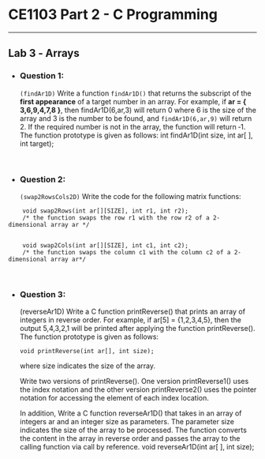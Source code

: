 # **CE1103 Part 2 - C Programming**
--- 


## **Lab 3 ‐ Arrays**

* ### Question 1:
    `(findAr1D)` Write a function `findAr1D()` that returns the subscript of the **first appearance** of a target number in an array. 
    For example, if **ar = { 3,6,9,4,7,8 }**, then findAr1D(6,ar,3) will return 0 where 6 is the size of the array and 3 is the number to be found, and
    `findAr1D(6,ar,9)` will return 2. If the required number is not in the array, the function will return ‐1. The function prototype is given as follows:
    int findAr1D(int size, int ar[ ], int target);


&nbsp;

* ### Question 2:

    `(swap2RowsCols2D)` Write the code for the following matrix functions: 

```
    void swap2Rows(int ar[][SIZE], int r1, int r2);
    /* the function swaps the row r1 with the row r2 of a 2‐dimensional array ar */


    void swap2Cols(int ar[][SIZE], int c1, int c2);
    /* the function swaps the column c1 with the column c2 of a 2‐dimensional array ar*/

```


&nbsp;

* ### Question 3:

    (reverseAr1D) Write a C function printReverse() that prints an array of integers in reverse order. 
    For example, if ar[5] = {1,2,3,4,5}, then the output 5,4,3,2,1 will be printed after applying the function printReverse(). 
    The function prototype is given as follows:

    ```
    void printReverse(int ar[], int size);
    ```

    where size indicates the size of the array.

    Write two versions of printReverse(). One version printReverse1() uses the index
    notation and the other version printReverse2() uses the pointer notation for accessing
    the element of each index location.

    In addition, Write a C function reverseAr1D() that takes in an array of integers ar and an
    integer size as parameters. The parameter size indicates the size of the array to be
    processed. The function converts the content in the array in reverse order and passes
    the array to the calling function via call by reference.
    void reverseAr1D(int ar[ ], int size);